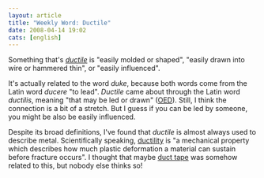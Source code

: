 ```yaml
---
layout: article
title: "Weekly Word: Ductile"
date: 2008-04-14 19:02
cats: [english]
---
```

Something that's <em><a href="http://dictionary.reference.com/browse/ductile">ductile</a></em> is "easily molded or shaped", "easily drawn into wire or hammered thin", or "easily influenced".

It's actually related to the word <em>duke</em>, because both words come from the Latin word <em>ducere</em> "to lead". <em>Ductile</em> came about through the Latin word <em>ductilis</em>, meaning "that may be led or drawn" (<a href="http://www.etymonline.com/index.php?term=ductile" title="Ductile - Online Etymology Dictionary">OED</a>). Still, I think the connection is a bit of a stretch. But I guess if you can be led by someone, you might be also be easily influenced.

Despite its broad definitions, I've found that <em>ductile</em> is almost always used to describe metal. Scientifically speaking, <a href="http://en.wikipedia.org/wiki/Ductility">ductility</a> is "a mechanical property which describes how much plastic deformation a material can sustain before fracture occurs". I thought that maybe <a href="http://en.wikipedia.org/wiki/Duct_tape#Etymology" title="Duct Tape - Etymology - Wikipedia">duct tape</a> was somehow related to this, but nobody else thinks so!
